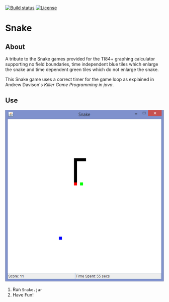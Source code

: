 [![Build status][s1]][tr] [![License][s2]][li]

[s1]: https://travis-ci.org/matt77hias/Snake.svg?branch=master
[s2]: https://img.shields.io/badge/license-GPL%203.0-blue.svg

[tr]: https://travis-ci.org/ComputerGraphicsResearchGroup/CGPracticum
[li]: https://travis-ci.org/matt77hias/Snake

# Snake

## About
A tribute to the Snake games provided for the TI84+ graphing calculator supporting no field boundaries, time independent blue tiles which enlarge the snake and time dependent green tiles which do not enlarge the snake.

This Snake game uses a correct timer for the game loop as explained in Andrew Davison's *Killer Game Programming in java*.

## Use
<p align="center"><img src="res/Snake.png"></p>

1. Run `Snake.jar`
2. Have Fun!
